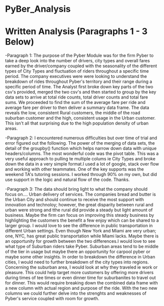 # PyBer_Analysis

# Written Analysis (Paragraphs 1 - 3 Below)
  -Paragraph 1:
    The purpose of the Pyber Module was for the firm Pyber to take a deep look into the number of drivers, city types and overall fares earned by the driver/company coupled with the seasonality of the different types of City Types and fluctuation of riders throughout a specific time period. The company executives were were looking to understand the breakdown of rides throughout Pyber's territory and their range during a specific period of time. The Analyst first broke down key parts of the two csv's provided, merged the two csv's and then started to group by the key data sets to arrive at total ride counts, total driver counts and total fare sums. We proceeded to find the sum of the average fare per ride and average fare per driver to then deliver a summary data frame. The data reveals the low, consistent Rural customers, the middle of the road suburban customer and the high, consistent usage in the Urban customer. This isn't all that surprising due to the high population density of urban areas.
    
  -Paragraph 2:
    I encountered numerous difficulties but over time of trial and error figured out the following. The power of the merging of data sets, the detail of the groupby() function which helps narrow down data with unique headers/columns. The most wonderful code was the pivot table. This was a very useful approach to pulling te multiple colums ie City Types and broke down the data in a very simple format.I used a lot of google, stack over flow and working with other teammates. One of the key supports was the weekend TA's tutoring sessions. I worked through 90% on my own, but did use support in the logic and natural flow of the code. Thanks.
    
    
  -Paragraph 3:
    The data should bring light to what the company should focus on.... Urban delivery of services. The companies bread and butter is the Urban City and should continue to receive the most support with innovation and technoloy; however, the great disparity between rural and urban were strong and tthe rural did provide a steady but light amount of business. Maybe the firm can focus on improving this steady business by highlighting the customers the benefit a few enjoy which can be shared to a larger group. I would love to see the difference in public transportation in different Urban settings. Even though New York and Miami are very urban; one, NYC, has great public transportation while Miami lacks. Maybe there is an opportunity for growth between the two differences.I would love to see what type of Suburban riders take Pyber. Suburban areas tend to be middle of the tier in usage but maybe there an opportunity for carpool pyber or maybe some other insights. In order to breakdown the difference in Urban cities, I would need to further breakdown of the city types into regions. Concerning the suburban area, I would look at why they traveled ie work or pleasure. This could help target more customers by offering more drivers during times of tee times or even dinner time for suburbanites to travel out for dinner. This would require breaking down the combined data frame with a new column with actual region and purpose of the ride. With the two new columns we could further delve into the strenghts and weaknesses of Pyber's service coupled with room for growth.
    
    
